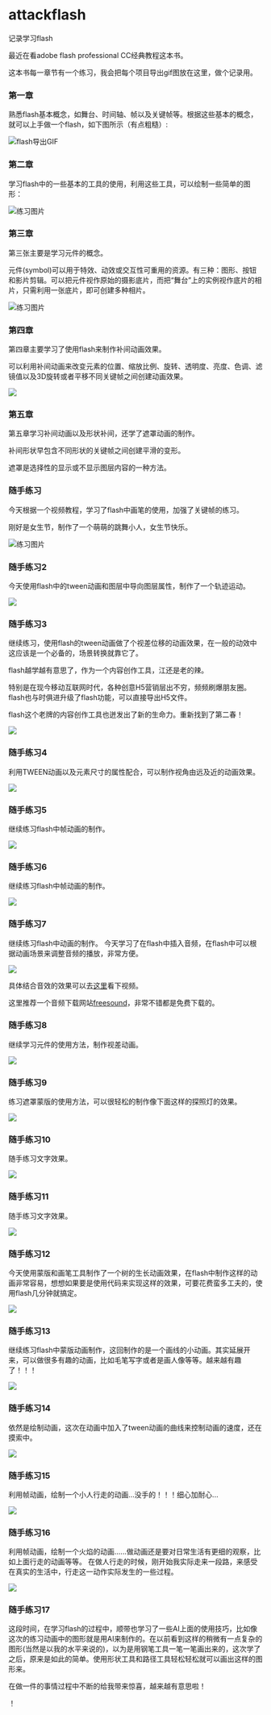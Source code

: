 # attackflash
记录学习flash

最近在看adobe flash professional CC经典教程这本书。

这本书每一章节有一个练习，我会把每个项目导出gif图放在这里，做个记录用。 


### 第一章

熟悉flash基本概念，如舞台、时间轴、帧以及关键帧等。根据这些基本的概念，就可以上手做一个flash，如下图所示（有点粗糙）:

![flash导出GIF](http://pic.yupoo.com/reicky_v/FnpPvQW6/NmA27.gif)

### 第二章

学习flash中的一些基本的工具的使用，利用这些工具，可以绘制一些简单的图形：

![练习图片](http://pic.yupoo.com/reicky_v/FnpPx1wy/medium.jpg)

### 第三章

第三张主要是学习元件的概念。

元件(symbol)可以用于特效、动效或交互性可重用的资源。有三种：图形、按钮和影片剪辑。可以把元件视作原始的摄影底片，而把“舞台”上的实例视作底片的相片，只需利用一张底片，即可创建多种相片。

![练习图片](http://pic.yupoo.com/reicky_v/FnpPxdNT/medium.jpg)

### 第四章

第四章主要学习了使用flash来制作补间动画效果。

可以利用补间动画来改变元素的位置、缩放比例、旋转、透明度、亮度、色调、滤镜值以及3D旋转或者平移不同关键帧之间创建动画效果。

![](http://pic.yupoo.com/reicky_v/FnzgHSJ4/medium.jpg)

### 第五章

第五章学习补间动画以及形状补间，还学了遮罩动画的制作。

补间形状早包含不同形状的关键帧之间创建平滑的变形。

遮罩是选择性的显示或不显示图层内容的一种方法。

### 随手练习

今天根据一个视频教程，学习了flash中画笔的使用，加强了关键帧的练习。

刚好是女生节，制作了一个萌萌的跳舞小人，女生节快乐。

![练习图片](http://pic.yupoo.com/reicky_v/FnSCKzxG/TtBBh.gif)

### 随手练习2

今天使用flash中的tween动画和图层中导向图层属性，制作了一个轨迹运动。

![](http://ww3.sinaimg.cn/large/0060lm7Tgw1f1qler4wplg305s039jro.gif)

### 随手练习3

继续练习，使用flash的tween动画做了个视差位移的动画效果，在一般的动效中这应该是一个必备的，场景转换就靠它了。

flash越学越有意思了，作为一个内容创作工具，江还是老的辣。

特别是在现今移动互联网时代，各种创意H5营销层出不穷，频频刷爆朋友圈。flash也与时俱进升级了flash功能，可以直接导出H5文件。

flash这个老牌的内容创作工具也迸发出了新的生命力。重新找到了第二春！

![](http://ww3.sinaimg.cn/large/0060lm7Tgw1f1qzapf32hg30dw07tn47.gif)

### 随手练习4

利用TWEEN动画以及元素尺寸的属性配合，可以制作视角由远及近的动画效果。

![](http://ww2.sinaimg.cn/large/0060lm7Tgw1f1rq1sgzp9g30fa0b4gpo.gif)

### 随手练习5

继续练习flash中帧动画的制作。

![](http://ww3.sinaimg.cn/large/0060lm7Tgw1f1spoovrlcg30dw07tweq.gif)

### 随手练习6

继续练习flash中帧动画的制作。

![](http://ww4.sinaimg.cn/large/0060lm7Tgw1f1tbei2gfyg30go0b4q32.gif)

### 随手练习7

继续练习flash中动画的制作。 今天学习了在flash中插入音频，在flash中可以根据动画场景来调整音频的播放，非常方便。

![](http://ww1.sinaimg.cn/large/0060lm7Tgw1f1wdgxq4g7g30dw07twf2.gif)

具体结合音效的效果可以去[这里](http://v.qq.com/page/n/s/x/n0188rc2tsx.html)看下视频。

这里推荐一个音频下载网站[freesound](http://freesound.org/)，非常不错都是免费下载的。

### 随手练习8

继续学习元件的使用方法，制作视差动画。

![](http://ww1.sinaimg.cn/large/0060lm7Tgw1f1xnjjbp5hg30g50911kx.gif)

### 随手练习9

练习遮罩蒙版的使用方法，可以很轻松的制作像下面这样的探照灯的效果。

![](http://ww1.sinaimg.cn/large/0060lm7Tgw1f1y14jz0uqg308c062dft.gif)

### 随手练习10

随手练习文字效果。

![](http://ww4.sinaimg.cn/large/0060lm7Tgw1f1ymk3kl1cg308c06t3yg.gif)

### 随手练习11

随手练习文字效果。

![](http://ww1.sinaimg.cn/large/0060lm7Tgw1f1z24nks4og30jy0cj0to.gif)

### 随手练习12

今天使用蒙版和画笔工具制作了一个树的生长动画效果，在flash中制作这样的动画非常容易，想想如果要是使用代码来实现这样的效果，可要花费蛮多工夫的，使用flash几分钟就搞定。

![](http://ww2.sinaimg.cn/large/0060lm7Tgw1f2286z9dg6g30dw0ciglk.gif)

### 随手练习13

继续练习flash中蒙版动画制作，这回制作的是一个画线的小动画。其实延展开来，可以做很多有趣的动画，比如毛笔写字或者是画人像等等。越来越有趣了！！！

![](http://ww4.sinaimg.cn/large/0060lm7Tgw1f23gy2kc9kg30hd0alh2q.gif)

### 随手练习14

依然是绘制动画，这次在动画中加入了tween动画的曲线来控制动画的速度，还在摸索中。

![](http://ww3.sinaimg.cn/large/0060lm7Tgw1f23t19u16cg30fk0aldfn.gif)

### 随手练习15

利用帧动画，绘制一个小人行走的动画...没手的！！！细心加耐心...

![](http://ww1.sinaimg.cn/large/0060lm7Tgw1f24u8kh54kg30dw07taa1.gif)

### 随手练习16

利用帧动画，绘制一个火焰的动画......做动画还是要对日常生活有更细的观察，比如上面行走的动画等等。
在做人行走的时候，刚开始我实际走来一段路，来感受在真实的生活中，行走这一动作实际发生的一些过程。

![](http://ww1.sinaimg.cn/large/0060lm7Tgw1f264z304yqg30fj0ao79n.gif)

### 随手练习17

这段时间，在学习flash的过程中，顺带也学习了一些AI上面的使用技巧，比如像这次的练习动画中的图形就是用AI来制作的。在以前看到这样的稍微有一点复杂的图形(当然是以我的水平来说的)，以为是用钢笔工具一笔一笔画出来的，这次学了之后，原来是如此的简单。使用形状工具和路径工具轻松轻松就可以画出这样的图形来。

在做一件的事情过程中不断的给我带来惊喜，越来越有意思啦！

！[](http://ww2.sinaimg.cn/large/0060lm7Tgw1f2ac7nscnng30o10dp75v.gif)














